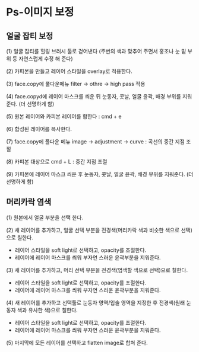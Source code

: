 # Ps-이미지 보정



## 얼굴 잡티 보정

(1) 얼굴 잡티를 힐링 브러시 툴로 걷어낸다 (주변의 색과 맞추어 주면서 홍조나 눈 밑 부위 등 자연스럽게 수정 해 준다)

(2) 카피본을 만들고 레이어 스타일을 overlay로 적용한다.

(3) face.copy에 풀다운메뉴 filter → othre → high pass 적용

(4) face.copyd에 레이어 마스크를 씌운 뒤 눈동자, 콧날, 얼굴 윤곽, 배경 부위를 지워준다. (더 선명하게 함)

(5) 원본 레이어와 카피본 레이어를 합한다 : cmd + e

(6) 합성된 레이어를 복사한다. 

(7) face.copy에 풀다운 메뉴 image → adjustment → curve : 곡선의 중간 지점 조절

(8) 카피본 대상으로 cmd + L : 중간 지점 조절

(9) 카피본에 레이어 마스크 씌운 후 눈동자, 콧날, 얼굴 윤곽, 배경 부위를 지워준다. (더 선명하게 함)



## 머리카락 염색

(1) 원본에서 얼굴 부분을 선택 한다.

(2) 새 레이어를 추가하고, 얼굴 선택 부분을 전경색(머리카락 색과 비슷한 색으로 선택)으로 칠한다.

- 레이어 스타일을 soft light로 선택하고, opacity를 조절한다.
- 레이어에 레이어 마스크를 씌워 부자연 스러운 윤곽부분을 지워준다.

(3) 새 레이어를 추가하고, 머리 선택 부분을 전경색(염색할 색으로 선택)으로 칠한다.

- 레이어 스타일을 soft light로 선택하고, opacity를 조절한다.
- 레이어에 레이어 마스크를 씌워 부자연 스러운 윤곽부분을 지워준다.

(4) 새 레이어를 추가하고 선택툴로 눈동자 영역/입술 영역을 지정한 후 전경색(원래 눈동자 색과 유사한 색)으로 칠한다.

- 레이어 스타일을 soft light로 선택하고, opacity를 조절한다.
- 레이어에 레이어 마스크를 씌워 부자연 스러운 윤곽부분을 지워준다.

(5) 마지막에 모든 레이어를 선택하고 flatten image로 합쳐 준다.